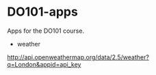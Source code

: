 # DO101-apps

Apps for the DO101 course.

- weather

 http://api.openweathermap.org/data/2.5/weather?q=London&appid=api_key 
